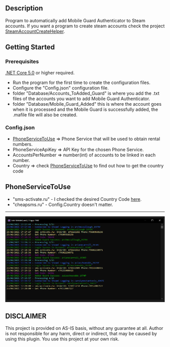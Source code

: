 ## Description
Program to automatically add Mobile Guard Authenticator to Steam accounts.
If you want a program to create steam accounts check the project [SteamAccountCreateHelper](https://github.com/Cappi1998/SteamAccountCreateHelper).

## Getting Started

### Prerequisites
[.NET Core 5.0](https://dotnet.microsoft.com/download) or higher required. 

- Run the program for the first time to create the configuration files.
- Configure the "Config.json" configuration file.
- folder "Database/Accounts_ToAdded_Guard" is where you add the .txt files of the accounts you want to add Mobile Guard Authenticator.
- folder "Database/Mobile_Guard_Added" this is where the account goes when it is processed and the Mobile Guard is successfully added, the .mafile file will also be created.


### Config.json
- <a href="#PhoneServiceToUse">PhoneServiceToUse</a> => Phone Service that will be used to obtain rental numbers.
- PhoneServiceApiKey => API Key for the chosen Phone Service.
- AccountsPerNumber => number(int) of accounts to be linked in each number.
- Country => check <a href="#PhoneServiceToUse">PhoneServiceToUse</a> to find out how to get the country code

## PhoneServiceToUse
- "sms-activate.ru" - I checked the desired Country Code [here](https://sms-activate.ru/en/api2).
- "cheapsms.ru" - Config.Country doesn't matter.

---
![](Screenshots/Print.png) 

## DISCLAIMER
This project is provided on AS-IS basis, without any guarantee at all. Author is not responsible for any harm, direct or indirect, that may be caused by using this plugin. You use this project at your own risk.
